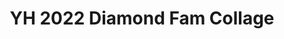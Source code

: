 ---
title: YH 2022 Diamond Fam Collage
redirect_to: https://www.canva.com/design/DAE3ZthjKrs/share/preview?token=FHdLDEEKzYs7oc3sas_uqQ&role=EDITOR&utm_content=DAE3ZthjKrs&utm_campaign=designshare&utm_medium=link&utm_source=sharebutton
redirect_from: 
  - /YH22DiamondCollage
  - /yh22diamondcollage
---